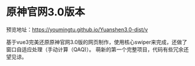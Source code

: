 # 原神官网3.0版本

预览地址：https://youmingtu.github.io/Yuanshen3.0-dist/v

基于vue3完美还原原神官网3.0版的网页制作，使用核心swiper来完成，还做了窗口自适应处理（手动计算（QAQ)）。
萌新的第一个完整项目，代码有些冗余还望见谅。
